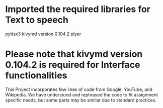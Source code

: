 # Imported the required libraries for Text to speech
pyttsx3
kivymd version 0.104.2
plyer

# Please note that kivymd version 0.104.2 is required for Interface functionalities

This Project incorporates few lines of code from Google, YouTube, and Wikipedia. 
We have understood and rephrased the code to fit assignment specific needs, but some parts may be similar due to standard practices.
